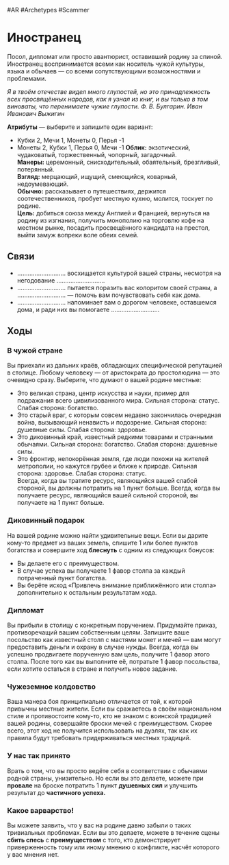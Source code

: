 #AR  #Archetypes #Scammer 

# Иностранец
Посол, дипломат или просто авантюрист, оставивший  родину за спиной. Иностранец воспринимается  всеми как носитель чужой культуры, языка и обычаев —  со всеми сопутствующими возможностями и проблемами.

*Я в твоём отечестве видел много глупостей,  но это принадлежность всех просвящённых народов,  как я узнал из книг, и вы только в том виноваты,  что перенимаете чужие глупости.  Ф.*
*В. Булгарин. Иван Иванович Выжигин*


**Атрибуты** — выберите и запишите один вариант:  
-  Кубки 2, Мечи 1, Монеты 0, Перья -1  
-  Монеты 2, Кубки 1, Перья 0, Мечи -1 
**Облик:** экзотический, чудаковатый, торжественный,  чопорный, загадочный.  
**Манеры:** церемонный, снисходительный, обаятельный,  брезгливый, потерянный.  
**Взгляд:** мерцающий, ищущий, смеющийся, коварный,  недоумевающий.  
**Обычно:** рассказывает о путешествиях, держится  соотечественников, пробует местную кухню, молится,  тоскует по родине.   
**Цель:** добиться союза между Англией и Францией,  вернуться на родину из изгнания, получить монополию  на торговлю кофе на местном рынке, посадить  просвещённого кандидата на престол, выйти замуж  вопреки воле обеих семей. 


## Связи

-  ............................ восхищается культурой вашей страны,  несмотря на негодование ............................  
-  ............................ пытается поразить вас колоритом своей  страны, а ............................ — помочь вам почувствовать  себя как дома.  
-  ............................ напоминает вам о дорогом  человеке, оставшемся дома, и ради них вы помогаете  ............................
  
## Ходы

### В чужой стране
Вы приехали из дальних краёв, обладающих специфической репутацией в столице. Любому человеку — от аристократа до простолюдина — это очевидно сразу. Выберите,  что думают о вашей родине местные:  
  - Это великая страна, центр искусства и науки, пример  для подражания всего цивилизованного мира. Сильная  сторона: статус. Слабая сторона: богатство.  
  - Это старый враг, с которым совсем недавно закончилась  очередная война, вызывающий ненависть и подозрение.  Сильная сторона: душевные силы. Слабая сторона:  здоровье.  
  - Это диковинный край, известный редкими товарами  и странными обычаями. Сильная сторона: богатство.  Слабая сторона: душевные силы.  
  - Это фронтир, непокорённая земля, где люди похожи  на жителей метрополии, но кажутся грубее и ближе  к природе. Сильная сторона: здоровье. Слабая сторона:  статус.  
Всегда, когда вы тратите ресурс, являющийся вашей слабой  стороной, вы должны потратить на 1 пункт больше. Всегда,  когда вы получаете ресурс, являющийся вашей сильной стороной, вы получаете на 1 пункт больше.  

### Диковинный подарок
На вашей родине можно найти удивительные вещи. Если вы  дарите кому-то предмет из ваших земель, спишите 1 или более  пунктов богатства и совершите ход **блеснуть** с одним из следующих бонусов:  
-  Вы делаете его с преимуществом.  
-  В случае успеха вы получаете 1 фавор столпа за каждый  потраченный пункт богатства.  
-  Вы берёте исход «Привлечь внимание приближённого  или столпа» дополнительно к остальным результатам  хода.

### Дипломат
Вы прибыли в столицу с конкретным поручением. Придумайте  приказ, противоречащий вашим собственным целям. Запишите ваше посольство как известный столп с мастями монет и мечей — вам могут предоставить деньги и охрану в случае нужды.  Всегда, когда вы успешно продвигаете порученную вам цель,  получите 1 фавор этого столпа. После того как вы выполните  её, потратьте 1 фавор посольства, если хотите остаться в стране  и получить новое задание.  

### Чужеземное колдовство
Ваша манера боя принципиально отличается от той, к которой привычны местные жители. Если вы сражаетесь в своём  национальном стиле и противостоите кому-то, кто не знаком  с воинской традицией вашей родины, совершайте броски мечей с преимуществом. Скорее всего, этот ход не получится  использовать на дуэлях, так как их правила будут требовать  придерживаться местных традиций.  

### У нас так принято
Врать о том, что вы просто ведёте себя в соответствии с обычаями родной страны, унизительно. Но если вы это делаете,  можете при **провале** на броске потратить 1 пункт **душевных сил** и улучшить результат до **частичного успеха.**  

### Какое варварство!
Вы можете заявить, что у вас на родине давно забыли о таких тривиальных проблемах. Если вы это делаете, можете  в течение сцены **сбить спесь** с **преимуществом** с того,  кто демонстрирует приверженность тому или иному мнению  о конфликте, насчёт которого у вас мнения нет.